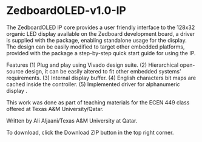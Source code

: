 ZedboardOLED-v1.0-IP
====================
The ZedboardOLED IP core provides a user friendly interface to the 128x32 organic LED display available on the Zedboard development board, a driver is supplied with the package, enabling standalone usage for the display. The design can be easily modified to target other embedded platforms, provided with the package a step-by-step quick start guide for using the IP.

Features
(1) Plug and play using Vivado design suite.
(2) Hierarchical open-source design, it can be easily altered to fit other embedded systems’ requirements.
(3) Internal display buffer.
(4) English characters bit maps are cached inside the controller.
(5) Implemented driver for alphanumeric display .

This work was done as part of teaching materials for the ECEN 449 class offered at Texas A&M University/Qatar.

Written by Ali Aljaani/Texas A&M University at Qatar.

To download, click the Download ZIP button in the top right corner.
